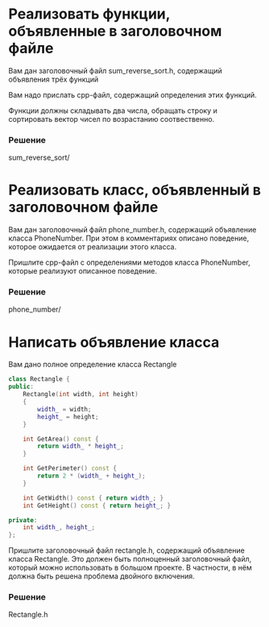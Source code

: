 # Реализовать функции, объявленные в заголовочном файле

Вам дан заголовочный файл sum_reverse_sort.h, содержащий объявления трёх функций 

Вам надо прислать cpp-файл, содержащий определения этих функций. 

Функции должны складывать два числа, обращать строку и сортировать вектор чисел по возрастанию соотвественно.

### Решение
 sum_reverse_sort/

# Реализовать класс, объявленный в заголовочном файле

Вам дан заголовочный файл phone_number.h, содержащий объявление класса PhoneNumber. При этом в комментариях описано поведение, которое ожидается от реализации этого класса.

Пришлите cpp-файл с определениями методов класса PhoneNumber, которые реализуют описанное поведение.

### Решение
 phone_number/

# Написать объявление класса

Вам дано полное определение класса Rectangle

```cpp
class Rectangle {
public:
    Rectangle(int width, int height)
    {
        width_ = width;
        height_ = height;
    }

    int GetArea() const {
        return width_ * height_;
    }

    int GetPerimeter() const {
        return 2 * (width_ + height_);
    }

    int GetWidth() const { return width_; }
    int GetHeight() const { return height_; }

private:
    int width_, height_;
};
```
Пришлите заголовочный файл rectangle.h, содержащий объявление класса Rectangle. Это должен быть полноценный заголовочный файл, который можно использовать в большом проекте. В частности, в нём должна быть решена проблема двойного включения.

### Решение
 Rectangle.h